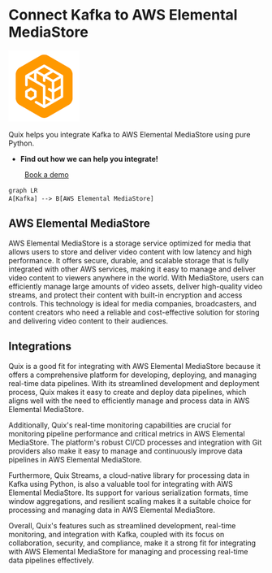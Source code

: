 # Connect Kafka to AWS Elemental MediaStore

![](./images/logo_1.jpg)

Quix helps you integrate Kafka to AWS Elemental MediaStore using pure Python.

<div class="grid cards blog-grid-card" markdown>

- __Find out how we can help you integrate!__

    <a class="md-button md-button--primary" href="https://share.hsforms.com/1iW0TmZzKQMChk0lxd_tGiw4yjw2?__hstc=175542013.2303933fbd746c0ac86d9ccbe9bc9100.1728383268831.1729603416735.1729620918855.31&__hssc=175542013.1.1729620918855&__hsfp=2132701734" target="_blank" style="margin:.5rem;">Book a demo</a>

</div>

```mermaid
graph LR
A[Kafka] --> B[AWS Elemental MediaStore]
```

## AWS Elemental MediaStore

AWS Elemental MediaStore is a storage service optimized for media that allows users to store and deliver video content with low latency and high performance. It offers secure, durable, and scalable storage that is fully integrated with other AWS services, making it easy to manage and deliver video content to viewers anywhere in the world. With MediaStore, users can efficiently manage large amounts of video assets, deliver high-quality video streams, and protect their content with built-in encryption and access controls. This technology is ideal for media companies, broadcasters, and content creators who need a reliable and cost-effective solution for storing and delivering video content to their audiences.

## Integrations

Quix is a good fit for integrating with AWS Elemental MediaStore because it offers a comprehensive platform for developing, deploying, and managing real-time data pipelines. With its streamlined development and deployment process, Quix makes it easy to create and deploy data pipelines, which aligns well with the need to efficiently manage and process data in AWS Elemental MediaStore.

Additionally, Quix's real-time monitoring capabilities are crucial for monitoring pipeline performance and critical metrics in AWS Elemental MediaStore. The platform's robust CI/CD processes and integration with Git providers also make it easy to manage and continuously improve data pipelines in AWS Elemental MediaStore.

Furthermore, Quix Streams, a cloud-native library for processing data in Kafka using Python, is also a valuable tool for integrating with AWS Elemental MediaStore. Its support for various serialization formats, time window aggregations, and resilient scaling makes it a suitable choice for processing and managing data in AWS Elemental MediaStore.

Overall, Quix's features such as streamlined development, real-time monitoring, and integration with Kafka, coupled with its focus on collaboration, security, and compliance, make it a strong fit for integrating with AWS Elemental MediaStore for managing and processing real-time data pipelines effectively.

